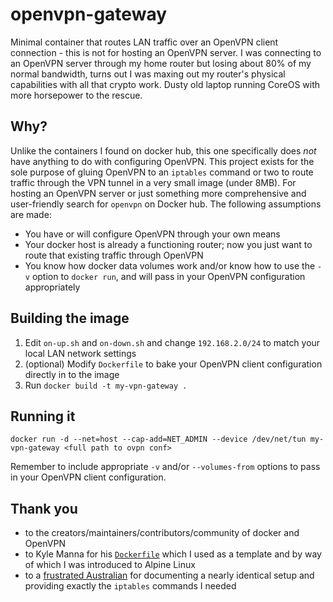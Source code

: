 # openvpn-gateway

Minimal container that routes LAN traffic over an OpenVPN client connection - this is not for hosting an OpenVPN server. I was connecting to an OpenVPN server through my home router but losing about 80% of my normal bandwidth, turns out I was maxing out my router's physical capabilities with all that crypto work. Dusty old laptop running CoreOS with more horsepower to the rescue.

## Why?

Unlike the containers I found on docker hub, this one specifically does *not* have anything to do with configuring OpenVPN. This project exists for the sole purpose of gluing OpenVPN to an `iptables` command or two to route traffic through the VPN tunnel in a very small image (under 8MB). For hosting an OpenVPN server or just something more comprehensive and user-friendly search for `openvpn` on Docker hub. The following assumptions are made:

* You have or will configure OpenVPN through your own means
* Your docker host is already a functioning router; now you just want to route that existing traffic through OpenVPN
* You know how docker data volumes work and/or know how to use the `-v` option to `docker run`, and will pass in your OpenVPN configuration appropriately

## Building the image

1. Edit `on-up.sh` and `on-down.sh` and change `192.168.2.0/24` to match your local LAN network settings
2. (optional) Modify `Dockerfile` to bake your OpenVPN client configuration directly in to the image
3. Run `docker build -t my-vpn-gateway .`

## Running it

`docker run -d --net=host --cap-add=NET_ADMIN --device /dev/net/tun my-vpn-gateway <full path to ovpn conf>`

Remember to include appropriate `-v` and/or `--volumes-from` options to pass in your OpenVPN client configuration.

## Thank you

* to the creators/maintainers/contributors/community of docker and OpenVPN
* to Kyle Manna for his [`Dockerfile`](https://github.com/kylemanna/docker-openvpn/blob/master/Dockerfile) which I used as a template and by way of which I was introduced to Alpine Linux
* to a [frustrated Australian](https://support.hidemyass.com/hc/en-us/articles/202721486-Using-Linux-Virtual-Machine-instead-of-a-router-for-VPN) for documenting a nearly identical setup and providing exactly the `iptables` commands I needed

